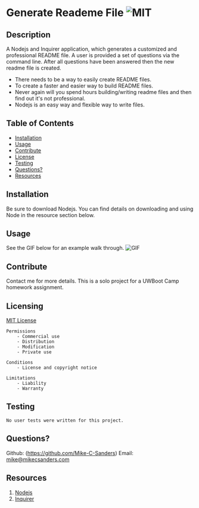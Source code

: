 # Generate Reademe File ![MIT](https://img.shields.io/badge/license-MIT-brightgreen)



## Description

A Nodejs and Inquirer application, which generates a customized and professional README file.
A user is provided a set of questions via the command line. After all questions have been answered then the new readme file is created.

- There needs to be a way to easily create README files.
- To create a faster and easier way to build README files.
- Never again will you spend hours building/writing readme files and then find out it's not professional.
- Nodejs is an easy way and flexible way to write files.

## Table of Contents
    
- [Installation](#installation)
- [Usage](#usage)
- [Contribute](#Contribute)
- [License](#license)
- [Testing](#testing)
- [Questions?](#questions?)
- [Resources](#resources)

## Installation

Be sure to download Nodejs. You can find details on downloading and using Node in the resource section below.

## Usage

See the GIF below for an example walk through.
![GIF](./GIF/example.gif)

## Contribute

Contact me for more details. This is a solo project for a UWBoot Camp homework assignment.

## Licensing

[MIT License](https://github.com/git/git-scm.com/blob/main/MIT-LICENSE.txt)

    Permissions
        - Commercial use
        - Distribution
        - Modification
        - Private use

    Conditions
        - License and copyright notice

    Limitations
        - Liability
        - Warranty

## Testing
    
    No user tests were written for this project.

## Questions?

Github: (https://github.com/Mike-C-Sanders)
Email: mike@mikecsanders.com

## Resources

1. [Nodejs](https://nodejs.org/en/)
2. [Inquirer](https://www.npmjs.com/package/inquirer)